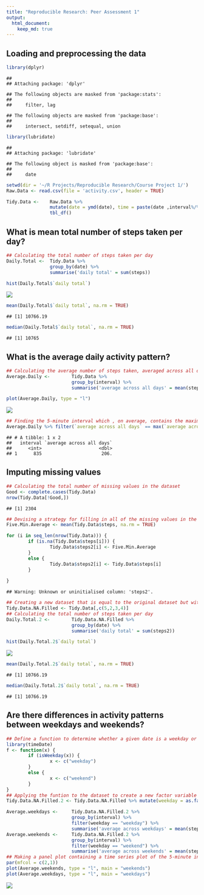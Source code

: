 ```yaml
---
title: "Reproducible Research: Peer Assessment 1"
output: 
  html_document:
    keep_md: true
---
```


## Loading and preprocessing the data


```r
library(dplyr)
```

```
## 
## Attaching package: 'dplyr'
```

```
## The following objects are masked from 'package:stats':
## 
##     filter, lag
```

```
## The following objects are masked from 'package:base':
## 
##     intersect, setdiff, setequal, union
```

```r
library(lubridate)
```

```
## 
## Attaching package: 'lubridate'
```

```
## The following object is masked from 'package:base':
## 
##     date
```

```r
setwd(dir = '~/R Projects/Reproducible Research/Course Project 1/')
Raw.Data <- read.csv(file = 'activity.csv', header = TRUE)

Tidy.Data <-    Raw.Data %>% 
                mutate(date = ymd(date), time = paste(date ,interval%/%100, interval%%100, sep = " ") %>% ymd_hm()) %>% 
                tbl_df()
```


## What is mean total number of steps taken per day?


```r
## Calculating the total number of steps taken per day
Daily.Total <-  Tidy.Data %>% 
                group_by(date) %>% 
                summarise('daily total' = sum(steps))

hist(Daily.Total$`daily total`)
```

![](PA1_template_files/figure-html/unnamed-chunk-2-1.png)<!-- -->

```r
mean(Daily.Total$`daily total`, na.rm = TRUE)
```

```
## [1] 10766.19
```

```r
median(Daily.Total$`daily total`, na.rm = TRUE)
```

```
## [1] 10765
```


## What is the average daily activity pattern?


```r
## Calculating the average number of steps taken, averaged across all days.
Average.Daily <-        Tidy.Data %>% 
                        group_by(interval) %>%
                        summarise('average across all days' = mean(steps, na.rm = TRUE))

plot(Average.Daily, type = "l")
```

![](PA1_template_files/figure-html/unnamed-chunk-3-1.png)<!-- -->

```r
## Finding the 5-minute interval which , on average, contains the maximum number of steps
Average.Daily %>% filter(`average across all days` == max(`average across all days`))
```

```
## # A tibble: 1 x 2
##   interval `average across all days`
##      <int>                     <dbl>
## 1      835                      206.
```


## Imputing missing values

```r
## Calculating the total number of missing values in the dataset
Good <- complete.cases(Tidy.Data)
nrow(Tidy.Data[!Good,])
```

```
## [1] 2304
```

```r
## Devising a strategy for filling in all of the missing values in the dataset
Five.Min.Average <- mean(Tidy.Data$steps, na.rm = TRUE)

for (i in seq_len(nrow(Tidy.Data))) {
        if (is.na(Tidy.Data$steps[i])) {
                Tidy.Data$steps2[i] <- Five.Min.Average
        }
        else {
                Tidy.Data$steps2[i] <- Tidy.Data$steps[i]
        }
        
}
```

```
## Warning: Unknown or uninitialised column: 'steps2'.
```

```r
## Creating a new dataset that is equal to the original dataset but with the missing data filled in
Tidy.Data.NA.Filled <- Tidy.Data[,c(5,2,3,4)]
## Calculating the total number of steps taken per day
Daily.Total.2 <-        Tidy.Data.NA.Filled %>% 
                        group_by(date) %>% 
                        summarise('daily total' = sum(steps2))

hist(Daily.Total.2$`daily total`)
```

![](PA1_template_files/figure-html/unnamed-chunk-4-1.png)<!-- -->

```r
mean(Daily.Total.2$`daily total`, na.rm = TRUE)
```

```
## [1] 10766.19
```

```r
median(Daily.Total.2$`daily total`, na.rm = TRUE)
```

```
## [1] 10766.19
```



## Are there differences in activity patterns between weekdays and weekends?


```r
## Define a function to determine whether a given date is a weekday or weekend day.
library(timeDate)
f <- function(x) {
        if (isWeekday(x)) {
                x <- c("weekday")
        }
        else {
                x <- c("weekend")
        }
}
## Applying the funtion to the dataset to create a new factor variable with two levels - "weekday" and "weekend"
Tidy.Data.NA.Filled.2 <- Tidy.Data.NA.Filled %>% mutate(weekday = as.factor(sapply(date, f)))

Average.weekdays <-     Tidy.Data.NA.Filled.2 %>% 
                        group_by(interval) %>% 
                        filter(weekday == "weekday") %>% 
                        summarise('average across weekdays' = mean(steps2, na.rm = TRUE))
Average.weekends <-     Tidy.Data.NA.Filled.2 %>% 
                        group_by(interval) %>% 
                        filter(weekday == "weekend") %>% 
                        summarise('average across weekends' = mean(steps2, na.rm = TRUE))
## Making a panel plot containing a time series plot of the 5-minute interval and the average number of steps taken, averaged across all weekday days or weekend days.
par(mfcol = c(2,1))
plot(Average.weekends, type = "l", main = "weekends")
plot(Average.weekdays, type = "l", main = "weekdays")
```

![](PA1_template_files/figure-html/unnamed-chunk-5-1.png)<!-- -->
